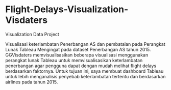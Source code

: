 # Flight-Delays-Visualization-Visdaters
Visualization Data Project

Visualisasi keterlambatan Penerbangan AS dan pembatalan pada Perangkat Lunak Tableau Mengingat pada dataset Penerbangan AS tahun 2015.
GGVisdaters memvisualisasikan beberapa visualisasi menggunakan perangkat lunak Tableau untuk memvisualisasikan keterlambatan penerbangan agar pengguna dapat dengan mudah melihat flight delays berdasarkan faktornya. 
Untuk tujuan ini, saya membuat dashboard Tableau untuk lebih menganalisis penyebab keterlambatan tertentu dan berdasarkan airlines pada tahun 2015.
